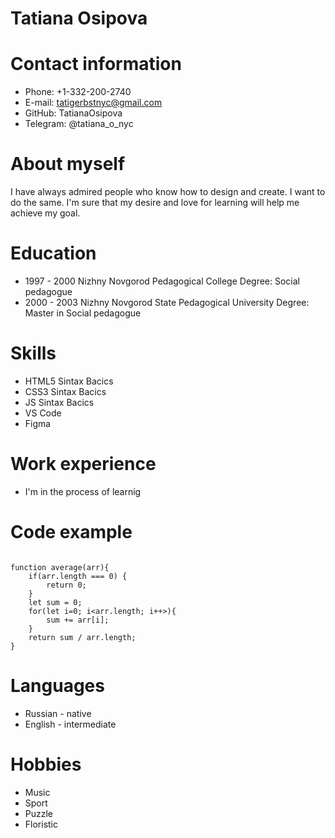 # Tatiana Osipova


# Contact information


* Phone: +1-332-200-2740
* E-mail: tatigerbstnyc@gmail.com
* GitHub: TatianaOsipova
* Telegram: @tatiana_o_nyc


# About myself


I have always admired people who know how to design and create. I want to do the same. I'm sure that my desire and love for learning will help me achieve my goal.


# Education


* 1997 - 2000 Nizhny Novgorod Pedagogical College
Degree: Social pedagogue
* 2000 - 2003 Nizhny Novgorod State Pedagogical University
Degree: Master in Social pedagogue


# Skills


* HTML5 Sintax Bacics
* CSS3 Sintax Bacics
* JS Sintax Bacics
* VS Code
* Figma 


# Work experience 


* I'm in the process of learnig


# Code example 
```

function average(arr){
    if(arr.length === 0) {
        return 0;
    }
    let sum = 0;
    for(let i=0; i<arr.length; i++>){
        sum += arr[i];
    }
    return sum / arr.length;
}

```


# Languages 


* Russian - native
* English - intermediate


# Hobbies


* Music
* Sport
* Puzzle
* Floristic











